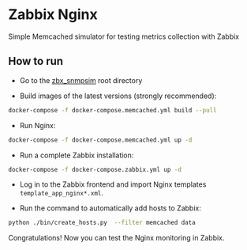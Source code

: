 # Zabbix Nginx

Simple Memcached simulator for testing metrics collection with Zabbix

## How to run

- Go to the [zbx_snmpsim](https://github.com/v-zhuravlev/zbx_snmpsim) root directory

- Build images of the latest versions (strongly recommended):

```bash
docker-compose -f docker-compose.memcached.yml build --pull
```

- Run Nginx:

```bash
docker-compose -f docker-compose.memcached.yml up -d
```

- Run a complete Zabbix installation:

```bash
docker-compose -f docker-compose.zabbix.yml up -d
```

- Log in to the Zabbix frontend and import Nginx templates `template_app_nginx*.xml`.

- Run the command to automatically add hosts to Zabbix:

```bash
python ./bin/create_hosts.py  --filter memcached data
```

Congratulations! Now you can test the Nginx monitoring in Zabbix.
